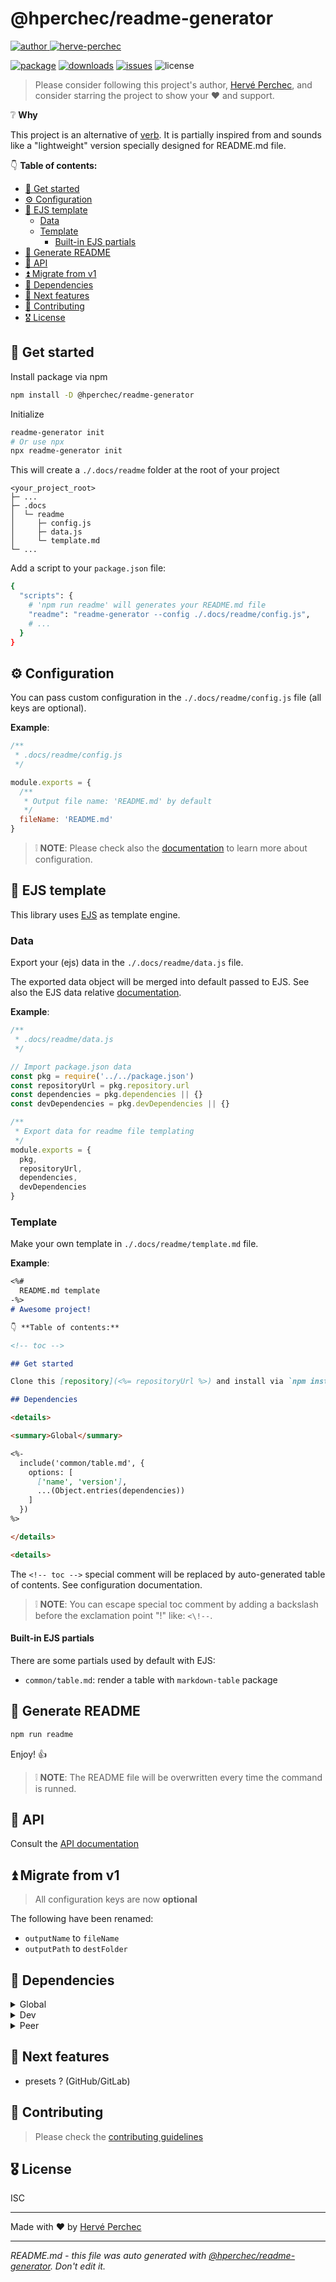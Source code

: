 # @hperchec/readme-generator

[![author](https://img.shields.io/static/v1?label=&message=Author:&color=black)
![herve-perchec](http://herve-perchec.com/badge.svg)](http://herve-perchec.com/)

[![package](https://img.shields.io/npm/v/@hperchec/readme-generator?logo=npm)](https://www.npmjs.com/package/@hperchec/readme-generator)
[![downloads](https://img.shields.io/npm/dw/@hperchec/readme-generator?logo=npm)](https://www.npmjs.com/package/@hperchec/readme-generator)
[![issues](https://img.shields.io/github/issues/open/https://github.com/herveperchec/readme-generator?gitlab_url=https%3A%2F%2Fgitlab.com)](https://github.com/herveperchec/readme-generator/issues)
![license](https://img.shields.io/github/license/https://github.com/herveperchec/readme-generator?gitlab_url=https%3A%2F%2Fgitlab.com)

> Please consider following this project's author, [Hervé Perchec](https://github.com/hperchec), and consider starring the project to show your ❤ and support.

❔ **Why**

This project is an alternative of [verb](https://www.npmjs.com/package/verb).
It is partially inspired from and sounds like a "lightweight" version specially designed for README.md file.

👇 **Table of contents:**

- [🚀 Get started](#-get-started)
- [⚙ Configuration](#-configuration)
- [🧩 EJS template](#-ejs-template)
  - [Data](#data)
  - [Template](#template)
    - [Built-in EJS partials](#built-in-ejs-partials)
- [🌠 Generate README](#-generate-readme)
- [🦾 API](#-api)
- [⏫ Migrate from v1](#-migrate-from-v1)
- [🧱 Dependencies](#-dependencies)
- [🧪 Next features](#-next-features)
- [🤝 Contributing](#-contributing)
- [🎖 License](#-license)

## 🚀 Get started

Install package via npm

``` bash
npm install -D @hperchec/readme-generator
```

Initialize

``` bash
readme-generator init
# Or use npx
npx readme-generator init
```

This will create a `./.docs/readme` folder at the root of your project

```
<your_project_root>
├─ ...
├─ .docs
│  └─ readme
│     ├─ config.js
│     ├─ data.js
│     └─ template.md
└─ ...
```

Add a script to your `package.json` file:

```bash
{
  "scripts": {
    # 'npm run readme' will generates your README.md file
    "readme": "readme-generator --config ./.docs/readme/config.js",
    # ...
  }
}
```

## ⚙ Configuration

You can pass custom configuration in the `./.docs/readme/config.js` file (all keys are optional).

**Example**:

```js
/**
 * .docs/readme/config.js
 */

module.exports = {
  /**
   * Output file name: 'README.md' by default
   */
  fileName: 'README.md'
}
```

> ❕ **NOTE**: Please check also the [documentation](./documentation/api.md) to learn more about configuration.

## 🧩 EJS template

This library uses [EJS](https://ejs.co/) as template engine.

### Data

Export your (ejs) data in the `./.docs/readme/data.js` file.

The exported data object will be merged into default passed to EJS. See also the EJS data relative [documentation](./documentation/api.md).

**Example**:

```js
/**
 * .docs/readme/data.js
 */

// Import package.json data
const pkg = require('../../package.json')
const repositoryUrl = pkg.repository.url
const dependencies = pkg.dependencies || {}
const devDependencies = pkg.devDependencies || {}

/**
 * Export data for readme file templating
 */
module.exports = {
  pkg,
  repositoryUrl,
  dependencies,
  devDependencies
}
```

### Template

Make your own template in `./.docs/readme/template.md` file.

**Example**:

```markdown
<%# 
  README.md template
-%>
# Awesome project!

👇 **Table of contents:**

<!-- toc -->

## Get started

Clone this [repository](<%= repositoryUrl %>) and install via `npm install`

## Dependencies

<details>

<summary>Global</summary>

<%-
  include('common/table.md', {
    options: [
      ['name', 'version'],
      ...(Object.entries(dependencies))
    ]
  })
%>

</details>

<details>
```

The `<!-- toc -->` special comment will be replaced by auto-generated table of contents. See configuration documentation.

> ❕ **NOTE**: You can escape special toc comment by adding a backslash before the exclamation point "!" like: `<\!--`.

#### Built-in EJS partials

There are some partials used by default with EJS:

- `common/table.md`: render a table with `markdown-table` package

## 🌠 Generate README

```bash
npm run readme
```

Enjoy! 👍

> ❕ **NOTE**: The README file will be overwritten every time the command is runned.

## 🦾 API

Consult the [API documentation](./documentation/api.md)

## ⏫ Migrate from v1

> All configuration keys are now **optional**

The following have been renamed:

- `outputName` to `fileName`
- `outputPath` to `destFolder`

## 🧱 Dependencies

<details>

<summary>Global</summary>

| name           | version |
| -------------- | ------- |
| ascii-tree     | ^0.3.0  |
| colors         | ^1.4.0  |
| ejs            | ^3.1.9  |
| execa          | ^5.1.1  |
| fs-extra       | ^11.1.1 |
| github-slugger | ^1.5.0  |
| lodash.merge   | ^4.6.2  |
| markdown-table | ^1.1.3  |
| markdown-toc   | ^1.2.0  |
| markdown-utils | ^1.0.0  |
| prompts        | ^2.4.2  |
| yargonaut      | ^1.1.4  |
| yargs          | ^17.7.2 |

</details>

<details>

<summary>Dev</summary>

| name                            | version  |
| ------------------------------- | -------- |
| @commitlint/cli                 | ^17.7.2  |
| @commitlint/config-conventional | ^17.7.0  |
| @hperchec/jsdoc-plugin-define   | ^1.0.1   |
| conventional-changelog-cli      | ^4.1.0   |
| cross-env                       | ^7.0.3   |
| eslint                          | ^8.51.0  |
| eslint-config-standard          | ^17.1.0  |
| eslint-plugin-disable           | ^2.0.3   |
| eslint-plugin-import            | ^2.28.1  |
| eslint-plugin-jsdoc             | ^46.8.2  |
| eslint-plugin-node              | ^11.1.0  |
| eslint-plugin-promise           | ^6.1.1   |
| eslint-plugin-standard          | ^4.1.0   |
| jsdoc-to-markdown               | ^8.0.0   |
| lint-staged                     | ^14.0.1  |
| npm-check-updates               | ^16.14.5 |
| simple-git-hooks                | ^2.9.0   |

</details>

<details>

<summary>Peer</summary>

| name | version |
| ---- | ------- |

</details>

## 🧪 Next features

- presets ? (GitHub/GitLab)

## 🤝 Contributing

> Please check the [contributing guidelines](./CONTRIBUTING.md)

## 🎖 License

ISC

----

Made with ❤ by [Hervé Perchec](https://github.com/hperchec)

----

*README.md - this file was auto generated with [@hperchec/readme-generator](https://www.npmjs.com/package/@hperchec/readme-generator). Don't edit it.*

